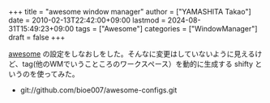 +++
title = "awesome window manager"
author = ["YAMASHITA Takao"]
date = 2010-02-13T22:42:00+09:00
lastmod = 2024-08-31T15:49:23+09:00
tags = ["Awesome"]
categories = ["WindowManager"]
draft = false
+++

[awesome](http://awesome.naquadah.org/) の設定をしなおしをした。そんなに変更はしていないように見えるけど、tag(他のWMでいうこところのワークスペース）を動的に生成する
shifty
というのを使ってみた。

-   git://github.com/bioe007/awesome-configs.git
